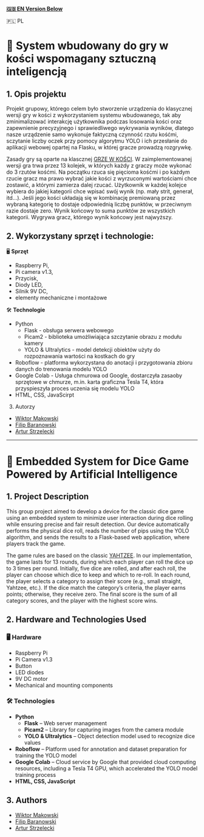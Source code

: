**[🇬🇧 EN Version Below](#english-version)**

🇵🇱 PL
# 🎲 System wbudowany do gry w kości wspomagany sztuczną inteligencją
## 1. Opis projektu
Projekt grupowy, którego celem było stworzenie urządzenia do klasycznej wersji gry w kości z wykorzystaniem systemu wbudowanego, tak aby zminimalizować interakcję użytkownika podczas losowania kości oraz zapewnienie precyzyjnego i sprawiedliwego wykrywania wyników, dlatego nasze urządzenie samo wykonuje faktyczną czynność rzutu kośćmi, sczytanie liczby oczek przy pomocy algorytmu YOLO i ich przesłanie do aplikacji webowej opartej na Flasku, w której gracze prowadzą rozgrywkę. 

Zasady gry są oparte na klascznej [GRZE W KOŚCI](https://en.wikipedia.org/wiki/Yahtzee). W zaimplementowanej wersji gra trwa przez 13 kolejek, w których każdy z graczy może wykonać do 3 rzutów kośćmi. Na początku rzuca się pięcioma kośćmi i po każdym rzucie gracz ma prawo wybrać jakie kości z wyrzuconymi wartościami chce zostawić, a którymi zamierza dalej rzucać. Użytkownik w każdej kolejce wybiera do jakiej kategorii chce wpisać swój wynik (np. mały strit, generał, itd…). Jeśli jego kości układają się w kombinację premiowaną przez wybraną kategorię to dostaje odpowiednią liczbę punktów, w przeciwnym razie dostaje zero. Wynik końcowy to suma punktów ze wszystkich kategorii. Wygrywa gracz, którego wynik końcowy jest najwyższy.



## 2. Wykorzystany sprzęt i technologie:
🖥️ **Sprzęt** 
* Raspberry Pi,
* Pi camera v1.3,
* Przycisk,
* Diody LED,
* Silnik 9V DC,
* elementy mechaniczne i montażowe

🛠️ **Technologie**
* Python
  * Flask - obsługa serwera webowego
  * Picam2 - biblioteka umożliwiająca szczytanie obrazu z modułu kamery 
  * YOLO & Ultralytics - model detekcji obiektów użyty do rozpoznawania wartości na kostkach do gry
* Roboflow - platforma wykorzystana do anotacji i przygotowania zbioru danych do trenowania modelu YOLO
* Google Colab - Usługa chmurowa od Google, dostarczyła zasaoby sprzętowe w chmurze, m.in. karta graficzna Tesla T4, która przyspieszyła proces uczenia się modelu YOLO
* HTML, CSS, JavaScirpt

3. Autorzy
* [Wiktor Makowski](https://github.com/veektorf1)
* [Filip Baranowski](https://github.com/Fizz874)
* [Artur Strzelecki](https://github.com/0Artur1)
 
---

<a id="english-version"></a>
# 🎲 Embedded System for Dice Game Powered by Artificial Intelligence

## 1. Project Description  
This group project aimed to develop a device for the classic dice game using an embedded system to minimize user interaction during dice rolling while ensuring precise and fair result detection. Our device automatically performs the physical dice roll, reads the number of pips using the YOLO algorithm, and sends the results to a Flask-based web application, where players track the game.

The game rules are based on the classic [YAHTZEE](https://en.wikipedia.org/wiki/Yahtzee). In our implementation, the game lasts for 13 rounds, during which each player can roll the dice up to 3 times per round. Initially, five dice are rolled, and after each roll, the player can choose which dice to keep and which to re-roll. In each round, the player selects a category to assign their score (e.g., small straight, Yahtzee, etc.). If the dice match the category’s criteria, the player earns points; otherwise, they receive zero. The final score is the sum of all category scores, and the player with the highest score wins.

## 2. Hardware and Technologies Used  
### 🖥️ Hardware  
- Raspberry Pi  
- Pi Camera v1.3  
- Button  
- LED diodes  
- 9V DC motor  
- Mechanical and mounting components  

### 🛠️ Technologies  
- **Python**  
  - **Flask** – Web server management  
  - **Picam2** – Library for capturing images from the camera module  
  - **YOLO & Ultralytics** – Object detection model used to recognize dice values  
- **Roboflow** – Platform used for annotation and dataset preparation for training the YOLO model  
- **Google Colab** – Cloud service by Google that provided cloud computing resources, including a Tesla T4 GPU, which accelerated the YOLO model training process  
- **HTML, CSS, JavaScript**  

## 3. Authors  
* [Wiktor Makowski](https://github.com/veektorf1)
* [Filip Baranowski](https://github.com/Fizz874)
* [Artur Strzelecki](https://github.com/0Artur1)

